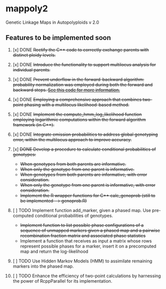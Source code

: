 # mappoly2

Genetic Linkage Maps in Autopolyploids v 2.0

## Features to be implemented soon

1. [x] DONE ~~Rectify the C++ code to correctly exchange parents with distinct ploidy levels.~~

2. [x] DONE ~~Introduce the functionality to support multilocus analysis for individual parents.~~

3. [x] DONE ~~Prevent underflow in the forward-backward algorithm: probability normalization was employed during both the forward and backward steps. [See this code for more information.](https://github.com/mmollina/mappoly2/commit/ee4d0b8938b0631e377959d4f8f0c6fa27c0c8e7#diff-f405d1ef79df16b745f22994e5c42adddb61716567b5f0d029ce5de6c9b98cadR341)~~

4. [x] DONE ~~Employing a comprehensive approach that combines two-point phasing with a multilocus likelihood-based method.~~

5. [x] DONE ~~Implement the compute_hmm_log_likelihood function employing logarithmic computations within the forward algorithm framework (in C++).~~

6. [x] DONE ~~Integrate emission probabilities to address global genotyping error, within the multilocus approach to improve accuracy.~~ 

7. [x] ~~DONE Develop a procedure to calculate conditional probabilities of genotypes:~~
    - ~~When genotypes from both parents are informative.~~
    - ~~When only the genotype from one parent is informative.~~
    - ~~When genotypes from both parents are informative, with error consideration.~~
    - ~~When only the genotype from one parent is informative, with error consideration.~~
    - ~~Implement the R wrapper functions for C++ calc_genoprob (still to be implemented --> genoprob.R)~~
    
8. [ ] TODO Implement function add_marker, given a phased map. Use pre-computed conditional probabilities of genotypes. 
    - ~~Implement function to list possible phase configurations of a sequence of unmapped 
      markers given a phased map and a pairwise recombination fraction matrix and associated 
      phase statistics~~
    - Implement a function that receives as input a matrix whose rows represent possible phases 
      for a marker, insert it on a precomputed map and return the log-likelihood
    
9. [ ] TODO Use Hidden Markov Models (HMM) to assimilate remaining markers into the phased map.

10. [ ] TODO Enhance the efficiency of two-point calculations by harnessing the power of RcppParallel for its implementation.
